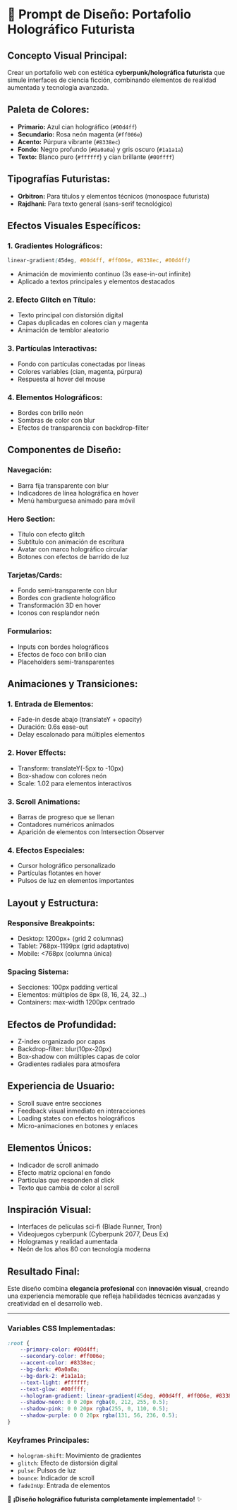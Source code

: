 # 🎨 **Prompt de Diseño: Portafolio Holográfico Futurista**

## **Concepto Visual Principal:**
Crear un portafolio web con estética **cyberpunk/holográfica futurista** que simule interfaces de ciencia ficción, combinando elementos de realidad aumentada y tecnología avanzada.

## **Paleta de Colores:**
- **Primario:** Azul cian holográfico (`#00d4ff`)
- **Secundario:** Rosa neón magenta (`#ff006e`) 
- **Acento:** Púrpura vibrante (`#8338ec`)
- **Fondo:** Negro profundo (`#0a0a0a`) y gris oscuro (`#1a1a1a`)
- **Texto:** Blanco puro (`#ffffff`) y cian brillante (`#00ffff`)

## **Tipografías Futuristas:**
- **Orbitron:** Para títulos y elementos técnicos (monospace futurista)
- **Rajdhani:** Para texto general (sans-serif tecnológico)

## **Efectos Visuales Específicos:**

### **1. Gradientes Holográficos:**
```css
linear-gradient(45deg, #00d4ff, #ff006e, #8338ec, #00d4ff)
```
- Animación de movimiento continuo (3s ease-in-out infinite)
- Aplicado a textos principales y elementos destacados

### **2. Efecto Glitch en Título:**
- Texto principal con distorsión digital
- Capas duplicadas en colores cian y magenta
- Animación de temblor aleatorio

### **3. Partículas Interactivas:**
- Fondo con partículas conectadas por líneas
- Colores variables (cian, magenta, púrpura)
- Respuesta al hover del mouse

### **4. Elementos Holográficos:**
- Bordes con brillo neón
- Sombras de color con blur
- Efectos de transparencia con backdrop-filter

## **Componentes de Diseño:**

### **Navegación:**
- Barra fija transparente con blur
- Indicadores de línea holográfica en hover
- Menú hamburguesa animado para móvil

### **Hero Section:**
- Título con efecto glitch
- Subtítulo con animación de escritura
- Avatar con marco holográfico circular
- Botones con efectos de barrido de luz

### **Tarjetas/Cards:**
- Fondo semi-transparente con blur
- Bordes con gradiente holográfico
- Transformación 3D en hover
- Iconos con resplandor neón

### **Formularios:**
- Inputs con bordes holográficos
- Efectos de foco con brillo cian
- Placeholders semi-transparentes

## **Animaciones y Transiciones:**

### **1. Entrada de Elementos:**
- Fade-in desde abajo (translateY + opacity)
- Duración: 0.6s ease-out
- Delay escalonado para múltiples elementos

### **2. Hover Effects:**
- Transform: translateY(-5px to -10px)
- Box-shadow con colores neón
- Scale: 1.02 para elementos interactivos

### **3. Scroll Animations:**
- Barras de progreso que se llenan
- Contadores numéricos animados
- Aparición de elementos con Intersection Observer

### **4. Efectos Especiales:**
- Cursor holográfico personalizado
- Partículas flotantes en hover
- Pulsos de luz en elementos importantes

## **Layout y Estructura:**

### **Responsive Breakpoints:**
- Desktop: 1200px+ (grid 2 columnas)
- Tablet: 768px-1199px (grid adaptativo)
- Mobile: <768px (columna única)

### **Spacing Sistema:**
- Secciones: 100px padding vertical
- Elementos: múltiplos de 8px (8, 16, 24, 32...)
- Containers: max-width 1200px centrado

## **Efectos de Profundidad:**
- Z-index organizado por capas
- Backdrop-filter: blur(10px-20px)
- Box-shadow con múltiples capas de color
- Gradientes radiales para atmosfera

## **Experiencia de Usuario:**
- Scroll suave entre secciones
- Feedback visual inmediato en interacciones
- Loading states con efectos holográficos
- Micro-animaciones en botones y enlaces

## **Elementos Únicos:**
- Indicador de scroll animado
- Efecto matriz opcional en fondo
- Partículas que responden al click
- Texto que cambia de color al scroll

## **Inspiración Visual:**
- Interfaces de películas sci-fi (Blade Runner, Tron)
- Videojuegos cyberpunk (Cyberpunk 2077, Deus Ex)
- Hologramas y realidad aumentada
- Neón de los años 80 con tecnología moderna

## **Resultado Final:**
Este diseño combina **elegancia profesional** con **innovación visual**, creando una experiencia memorable que refleja habilidades técnicas avanzadas y creatividad en el desarrollo web.

---

### **Variables CSS Implementadas:**
```css
:root {
    --primary-color: #00d4ff;
    --secondary-color: #ff006e;
    --accent-color: #8338ec;
    --bg-dark: #0a0a0a;
    --bg-dark-2: #1a1a1a;
    --text-light: #ffffff;
    --text-glow: #00ffff;
    --hologram-gradient: linear-gradient(45deg, #00d4ff, #ff006e, #8338ec, #00d4ff);
    --shadow-neon: 0 0 20px rgba(0, 212, 255, 0.5);
    --shadow-pink: 0 0 20px rgba(255, 0, 110, 0.5);
    --shadow-purple: 0 0 20px rgba(131, 56, 236, 0.5);
}
```

### **Keyframes Principales:**
- `hologram-shift`: Movimiento de gradientes
- `glitch`: Efecto de distorsión digital
- `pulse`: Pulsos de luz
- `bounce`: Indicador de scroll
- `fadeInUp`: Entrada de elementos

🚀 **¡Diseño holográfico futurista completamente implementado!** ✨
